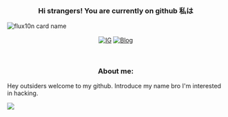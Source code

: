 <h3 align="center"> Hi strangers! You are currently on github 私は</h3>

![flux10n card name](https://cardivo.vercel.app/api?name=FLUX10N&description=Hanyalah%20manusia%20biasa%20yang%20tertarik%20akan%20dunia%20cyber.&image=https://telegra.ph/file/e93aa96781839393359d0.jpg&backgroundColor=%23ecf0f1&instagram=zuck&github=flux10n&pattern=leaf&colorPattern=%23eaeaea)

<p align="center">
<a href="https://instagram.com/zuck"><img src="https://img.shields.io/badge/instagram-%23E4405F.svg?&style=for-the-badge&logo=instagram&logoColor=white&color=071A2C" align="center" alt="IG"></a>
<a href="https://flux10n.blogspot.com"><img src="https://img.shields.io/badge/blogger-%23E4405F.svg?&style=for-the-badge&logo=blogger&logoColor=white&color=071A2C" align="center" alt="Blog"></a>
</P>

<Br>
<H3 align="center">About me:</h3>

<P>Hey outsiders welcome to my github. Introduce my name bro I'm interested in hacking.</p>

![](https://komarev.com/ghpvc/?username=flux10n)

